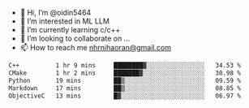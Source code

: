 - 👋 Hi, I’m @oidin5464
- 👀 I’m interested in ML LLM
- 🌱 I’m currently learning c/c++
- 💞️ I’m looking to collaborate on ...
- 📫 How to reach me nhrnihaoran@gmail.com

<!--START_SECTION:waka-->

```txt
C++          1 hr 9 mins     ████████▓░░░░░░░░░░░░░░░░   34.53 %
CMake        1 hr 2 mins     ███████▓░░░░░░░░░░░░░░░░░   30.98 %
Python       19 mins         ██▒░░░░░░░░░░░░░░░░░░░░░░   09.59 %
Markdown     17 mins         ██▒░░░░░░░░░░░░░░░░░░░░░░   08.85 %
ObjectiveC   13 mins         █▓░░░░░░░░░░░░░░░░░░░░░░░   06.97 %
```

<!--END_SECTION:waka-->

<!---
oidin5464/oidin5464 is a ✨ special ✨ repository because its `README.md` (this file) appears on your GitHub profile.
You can click the Preview link to take a look at your changes.
--->
